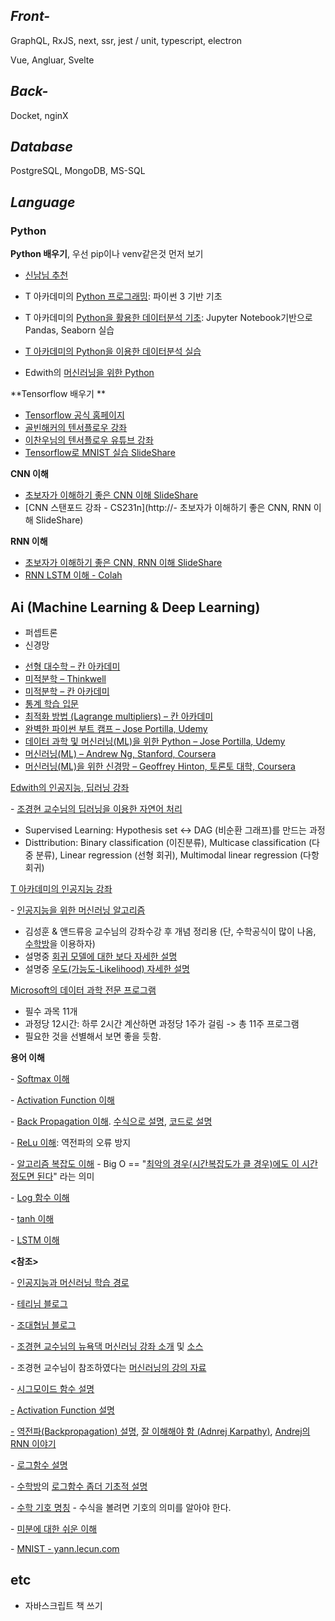 

## ***Front-***

GraphQL, RxJS, next, ssr, jest / unit, typescript, electron

Vue, Angluar, Svelte

## ***Back-***

Docket, nginX

## ***Database***

PostgreSQL, MongoDB, MS-SQL

## ***Language***

### **Python**

**Python 배우기**, 우선 pip이나 venv같은것 먼저 보기

+ [신남님 추천](http://pythonstudy.xyz/python/article/6-Python-%EC%BD%94%EB%94%A9%EC%9D%98-%EA%B8%B0%EC%B4%88](http://pythonstudy.xyz/python/article/6-Python-코딩의-기초))

+ T 아카데미의 [Python 프로그래밍](https://tacademy.sktechx.com/live/player/onlineLectureDetail.action?seq=89): 파이썬 3 기반 기초 
+ T 아카데미의 [Python을 활용한 데이터분석 기초](https://tacademy.sktechx.com/live/player/onlineLectureDetail.action?seq=132): Jupyter Notebook기반으로 Pandas, Seaborn 실습
+  [T 아카데미의 Python을 이용한 데이터분석 실습](https://tacademy.sktechx.com/live/player/onlineLectureDetail.action?seq=119)
+ Edwith의 [머신러닝을 위한 Python](https://www.edwith.org/aipython/joinLectures/14365)

**Tensorflow 배우기 **

+ [Tensorflow 공식 홈페이지](https://www.tensorflow.org/tutorials/)
+ [골빈해커의 텐서플로우 강좌](https://github.com/golbin/TensorFlow-Tutorials)
+ [이찬우님의 텐서플로우 유튜브 강좌](https://www.youtube.com/watch?v=a74pFg8paVc&list=PL1H8jIvbSo1qlXVcdZTH2xsYFp3e1Nmjf)
+ [Tensorflow로 MNIST 실습 SlideShare](https://www.slideshare.net/leeseungeun/tensorflow-tutorial-72217416)

**CNN 이해**

+  [초보자가 이해하기 좋은 CNN 이해 SlideShare](https://www.slideshare.net/leeseungeun/cnn-vgg-72164295)
+ [CNN 스탠포드 강좌 - CS231n](http://- 초보자가 이해하기 좋은 CNN, RNN 이해 SlideShare)

**RNN 이해**

+  [초보자가 이해하기 좋은 CNN, RNN 이해 SlideShare](https://www.slideshare.net/modulabs/2-cnn-rnn)
+ [RNN LSTM 이해 - Colah](http://colah.github.io/posts/2015-08-Understanding-LSTMs/)



## Ai (Machine Learning & Deep Learning)

+ 퍼셉트론
+ 신경망

- [선형 대수학 – 칸 아카데미](https://www.khanacademy.org/math/linear-algebra)
- [미적분학 – Thinkwell](https://www.youtube.com/watch?v=EX_is9LzFSY)
- [미적분학 – 칸 아카데미](https://www.khanacademy.org/math/differential-calculus)
- [통계 학습 입문 ](http://www-bcf.usc.edu/~gareth/ISL)
- [최적화 방법 (Lagrange multipliers) – 칸 아카데미](https://www.khanacademy.org/math/multivariable-calculus/applications-of-multivariable-derivatives/constrained-optimization/a/lagrange-multipliers-examples)
- [완벽한 파이썬 부트 캠프 – Jose Portilla, Udemy](https://www.udemy.com/complete-python-bootcamp)
- [데이터 과학 및 머신러닝(ML)을 위한 Python – Jose Portilla, Udemy](https://www.udemy.com/python-for-data-science-and-machine-learning-bootcamp)
- [머신러닝(ML) – Andrew Ng, Stanford, Coursera](https://www.coursera.org/learn/machine-learning)
- [머신러닝(ML)을 위한 신경망 – Geoffrey Hinton, 토론토 대학, Coursera](https://www.coursera.org/learn/neural-networks)



[Edwith의 인공지능, 딥러닝 강좌](https://www.edwith.org/)

  \- [조경현 교수님의 딥러닝을 이용한 자연어 처리](https://www.edwith.org/deepnlp/lecture/29197/)

+ Supervised Learning: Hypothesis  set <-> DAG (비순환 그래프)를 만드는 과정
+ Disttribution: Binary classification (이진분류), Multicase classification (다중 분류), Linear regression (선형 회귀), Multimodal linear regression (다항 회귀)



[T 아카데미의 인공지능](https://tacademy.sktechx.com/live/player/listOnline.action)[ 강좌](https://tacademy.sktechx.com/live/player/listOnline.action)

   \- [인공지능을 위한 머신러닝 알고리즘](https://tacademy.sktechx.com/live/player/onlineLectureDetail.action?seq=103)

+ 김성훈 & 앤드류응 교수님의 강좌수강 후 개념 정리용 (단, 수학공식이 많이 나옴, [수학방](http://mathbang.net/)을 이용하자)
+ 설명중 [회귀 모델에 대한 보다 자세한 설명](https://brunch.co.kr/@gimmesilver/17)
+ 설명중 [우도(가능도-Likelihood) 자세한 설명](http://rstudio-pubs-static.s3.amazonaws.com/204928_c2d6c62565b74a4987e935f756badfba.html)



[Microsoft의 데이터 과학 전문 프로그램](https://academy.microsoft.com/en-us/professional-program/tracks/data-science/)

+ 필수 과목 11개
+ 과정당 12시간: 하루 2시간 계산하면 과정당 1주가 걸림 -> 총 11주 프로그램     
+ 필요한 것을 선별해서 보면 좋을 듯함.



**용어 이해**

 \- [Softmax 이해](http://mongxmongx2.tistory.com/30?category=654373)

 \- [Activation Function 이해](http://mongxmongx2.tistory.com/13?category=654373)

 \- [Back Propagation 이해](http://llnntms.tistory.com/31). [수식으로 설명](http://aikorea.org/cs231n/optimization-2/), [코드로 설명](https://www.slideshare.net/freepsw/backpropagationcs231n)

 \- [ReLu 이해](http://mongxmongx2.tistory.com/13?category=654373): 역전파의 오류 방지

 \- [알고리즘 복잡도 이해](http://gompangs.tistory.com/31) - Big O == "[최악의 경우(시간복잡도가 클 경우)에도 이 시간 정도면 된다](http://baekhorang.tistory.com/entry/전산학개론04-알고리즘Algorithm-개념-및-용어정리)" 라는 의미

 \- [Log 함수 이해](https://ko.wikipedia.org/wiki/로그)

 \- [tanh 이해](https://ko.wikipedia.org/wiki/쌍곡선함수)

 \- [LSTM 이해](http://colah.github.io/posts/2015-08-Understanding-LSTMs/)



**<참조>**

\- [인공지능과 머신러닝 학습 경로](https://projectresearch.co.kr/2017/06/14/인공지능ai과-머신러닝ml-학습-경로/)

\- [테리님 블로그](http://t-robotics.blogspot.com/2015/05/deep-learning.html#.W2OxvtgzYWp)

\- [조대협님 블로그](http://bcho.tistory.com/1140?category=555440)

\- [조경현 교수님의 뉴욕댁 머신러닝 강좌 소개](https://sites.google.com/site/deepernn/home/blog/lecturenotebriefintroductiontomachinelearningwithoutdeeplearning) 및 [소스](https://github.com/nyu-dl/Intro_to_ML_Lecture_Note)

\- 조경현 교수님이 참조하였다는 [머신러닝의 강의 자료](http://people.csail.mit.edu/dsontag/courses/ml16/)

\- [시그모이드 함수 설명
](http://bcho.tistory.com/1142)

[-](http://bcho.tistory.com/1142) [Activation Function 설명](http://prog3.com/sbdm/blog/cyh_24/article/details/50593400)

[-](http://bcho.tistory.com/1142) [역전파(Backpropagation) 설명](http://jaejunyoo.blogspot.com/2017/01/backpropagation.html), [잘 이해해야 함 (Adnrej Karpathy)](https://medium.com/@karpathy/yes-you-should-understand-backprop-e2f06eab496b), [Andrej의 RNN 이야기](http://karpathy.github.io/2015/05/21/rnn-effectiveness/)

\- [로그함수 설명](https://ghebook.blogspot.com/2011/02/logarithmic-function.html)

\- [수학방](http://mathbang.net/)의 [로그함수 좀더 기초적 설명](http://mathbang.net/595)

\- [수학 기호 명칭](https://librewiki.net/wiki/수학_기호) - 수식을 볼려면 기호의 의미를 알아야 한다.

\- [미분에 대한 쉬운 이해](https://ko.wikiversity.org/wiki/미적분에_대한_쉬운_이해)

\- [MNIST - yann.lecun.com](http://yann.lecun.com/exdb/mnist/)



## etc

- 자바스크립트 책 쓰기